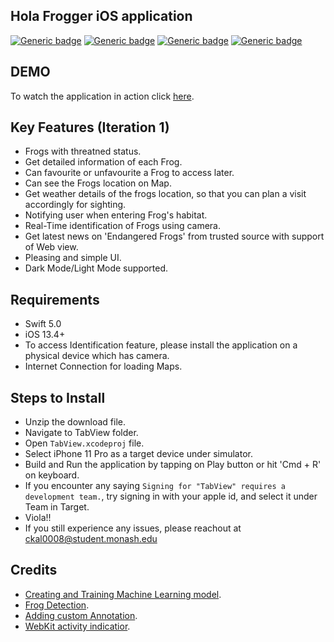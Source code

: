 
## Hola Frogger iOS application
[![Generic badge](https://img.shields.io/badge/Swift-5.0-orange.svg)](https://shields.io/) [![Generic badge](https://img.shields.io/badge/iOS-13.4+-blue.svg)](https://shields.io/) [![Generic badge](https://img.shields.io/badge/Version-0.1.0-orange.svg)](https://shields.io/) [![Generic badge](https://img.shields.io/badge/Platform-iOS-green.svg)](https://shields.io/) 

## DEMO
To watch the application in action click [here](https://www.youtube.com/watch?v=RpPpLSh0fo0&feature=emb_logo).

## Key Features (Iteration 1)
- Frogs with threatned status.
- Get detailed information of each Frog.
- Can favourite or unfavourite a Frog to access later.
- Can see the Frogs location on Map.
- Get weather details of the frogs location, so that you can plan a visit accordingly for sighting.
- Notifying user when entering Frog's habitat.
- Real-Time identification of Frogs using camera.
- Get latest news on 'Endangered Frogs' from trusted source with support of Web view.
- Pleasing and simple UI.
- Dark Mode/Light Mode supported.

## Requirements
- Swift 5.0
- iOS 13.4+ 
- To access Identification feature, please install the application on a physical device which has camera.
- Internet Connection for loading Maps.

## Steps to Install
- Unzip the download file.
- Navigate to TabView folder.
- Open `TabView.xcodeproj` file.
- Select iPhone 11 Pro as a target device under simulator.
- Build and Run the application by tapping on Play button or hit 'Cmd + R' on keyboard.
- If you encounter any saying `Signing for "TabView" requires a development team.`, try signing in with your apple id, and select it under Team in Target.
- Viola!!
- If you still experience any issues, please reachout at ckal0008@student.monash.edu

## Credits
* [Creating and Training Machine Learning model](https://developer.apple.com/videos/play/wwdc2018/717).
* [Frog Detection](https://www.letsbuildthatapp.com/course_video?id=1592).
* [Adding custom Annotation](https://www.raywenderlich.com/7738344-mapkit-tutorial-getting-started).
* [WebKit activity indicatior](https://www.youtube.com/watch?v=tW3MUaU_eNs).
